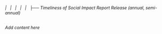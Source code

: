 ###### |   |   |   |   |   ├── Timeliness of Social Impact Report Release (annual, semi-annual)

*Add content here*